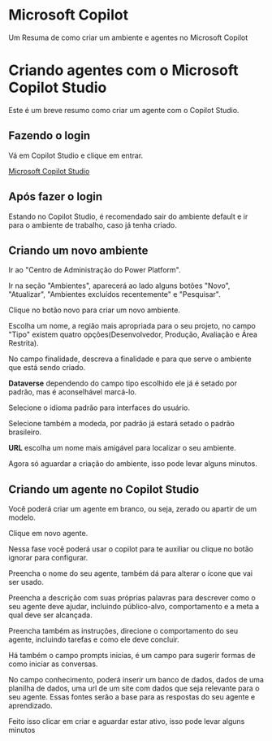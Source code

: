 # Microsoft Copilot
Um Resuma de como criar um ambiente e agentes no Microsoft Copilot


# Criando agentes com o Microsoft Copilot Studio

Este é um breve resumo como criar um agente com o Copilot Studio.

## Fazendo o login

Vá em Copilot Studio e clique em entrar.

[Microsoft Copilot Studio](https://www.microsoft.com/pt-br/microsoft-copilot/microsoft-copilot-studio)

## Após fazer o login

Estando no Copilot Studio, é recomendado sair do ambiente default e ir para o ambiente de trabalho, caso já tenha criado.

## Criando um novo ambiente

Ir ao "Centro de Administração do Power Platform".

Ir na seção "Ambientes", aparecerá ao lado alguns botões "Novo", "Atualizar", "Ambientes excluídos recentemente" e "Pesquisar".

Clique no botão novo para criar um novo ambiente.

Escolha um nome, a região mais apropriada para o seu projeto, no campo "Tipo" existem quatro opções(Desenvolvedor, Produção, Avaliação e Área Restrita).

No campo finalidade, descreva a finalidade e para que serve o ambiente que está sendo criado.

**Dataverse** dependendo do campo tipo escolhido ele já é setado por padrão, mas é aconselhável marcá-lo.

Selecione o idioma padrão para interfaces do usuário.

Selecione também a modeda, por padrão já estará setado o padrão brasileiro.

**URL** escolha um nome mais amigável para localizar o seu ambiente.

Agora só aguardar a criação do ambiente, isso pode levar alguns minutos.

## Criando um agente no Copilot Studio
Você poderá criar um agente em branco, ou seja, zerado ou apartir de um modelo.

Clique em novo agente.

Nessa fase você poderá usar o copilot para te auxiliar ou clique no botão ignorar para configurar.

Preencha o nome do seu agente, também dá para alterar o ícone que vai ser usado.

Preencha a descrição com suas próprias palavras para descrever como o seu agente deve ajudar, incluindo público-alvo, comportamento e a meta a qual deve ser alcançada.

Preencha também as instruções, direcione o comportamento do seu agente, incluindo tarefas e como ele deve concluir.

Há também o campo prompts inicias, é um campo para sugerir formas de como iniciar as conversas.

No campo conhecimento, poderá inserir um banco de dados, dados de uma planilha de dados, uma url de um site com dados que seja relevante para o seu agente. Essas fontes serão a base para as respostas do seu agente e aprendizado.

Feito isso clicar em criar e aguardar estar ativo, isso pode levar alguns minutos
